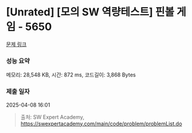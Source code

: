 # [Unrated] [모의 SW 역량테스트] 핀볼 게임 - 5650 

[문제 링크](https://swexpertacademy.com/main/code/problem/problemDetail.do?contestProbId=AWXRF8s6ezEDFAUo) 

### 성능 요약

메모리: 28,548 KB, 시간: 872 ms, 코드길이: 3,868 Bytes

### 제출 일자

2025-04-08 16:01



> 출처: SW Expert Academy, https://swexpertacademy.com/main/code/problem/problemList.do